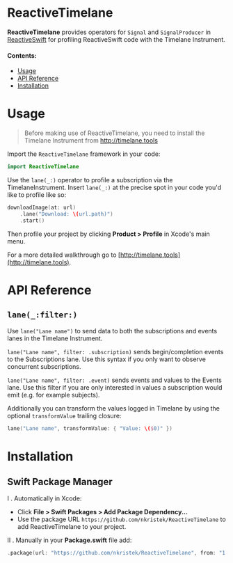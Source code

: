 # ReactiveTimelane

**ReactiveTimelane** provides operators for `Signal` and `SignalProducer` in [ReactiveSwift](https://github.com/ReactiveCocoa/ReactiveSwift) for profiling ReactiveSwift code with the Timelane Instrument.

#### Contents:

- [Usage](#Usage)
- [API Reference](#Reference)
- [Installation](#Installation)

# Usage

> Before making use of ReactiveTimelane, you need to install the Timelane Instrument from http://timelane.tools

Import the `ReactiveTimelane` framework in your code:

```swift
import ReactiveTimelane
```

Use the `lane(_:)` operator to profile a subscription via the TimelaneInstrument. Insert `lane(_:)` at the precise spot in your code you'd like to profile like so:

```swift
downloadImage(at: url)
    .lane("Download: \(url.path)")
    .start()
```

Then profile your project by clicking **Product > Profile** in Xcode's main menu.

For a more detailed walkthrough go to [http://timelane.tools](http://timelane.tools).

# API Reference

## `lane(_:filter:)`

Use `lane("Lane name")` to send data to both the subscriptions and events lanes in the Timelane Instrument.

`lane("Lane name", filter: .subscription)` sends begin/completion events to the Subscriptions lane. Use this syntax if you only want to observe concurrent subscriptions.

`lane("Lane name", filter: .event)` sends events and values to the Events lane. Use this filter if you are only interested in values a subscription would emit (e.g. for example subjects).

Additionally you can transform the values logged in Timelane by using the optional `transformValue` trailing closure:

```swift
lane("Lane name", transformValue: { "Value: \($0)" })
```

# Installation

## Swift Package Manager

I . Automatically in Xcode:

- Click **File > Swift Packages > Add Package Dependency...**  
- Use the package URL `https://github.com/nkristek/ReactiveTimelane` to add ReactiveTimelane to your project.

II . Manually in your **Package.swift** file add:

```swift
.package(url: "https://github.com/nkristek/ReactiveTimelane", from: "1.0.0")
```

